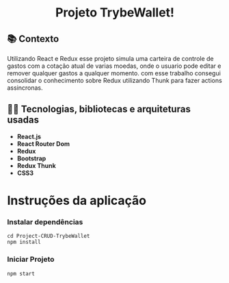 <h1 align="center">
Projeto TrybeWallet!
</h1>

## :books: Contexto
Utilizando React e Redux esse projeto simula uma carteira de controle de gastos com a cotação atual de varias moedas, onde o usuario pode editar e remover qualquer gastos a qualquer momento. com esse trabalho consegui consolidar o conhecimento sobre Redux utilizando Thunk para fazer actions assincronas.

## :man_technologist: Tecnologias, bibliotecas e arquiteturas usadas
  * __React.js__
  * __React Router Dom__
  * __Redux__
  * __Bootstrap__
  * __Redux Thunk__
  * __CSS3__

# Instruções da aplicação
### Instalar dependências
```
cd Project-CRUD-TrybeWallet
npm install
```

### Iniciar Projeto
```
npm start
```
